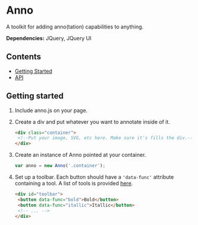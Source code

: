 # Anno

A toolkit for adding anno(tation) capabilities to anything. 

**Dependencies:** JQuery, JQuery UI

## Contents

* [Getting Started](#gettingstarted)
* [API](#api)

## Getting started

1. Include anno.js on your page.

2. Create a div and put whatever you want to annotate inside of it.

   ```html
   <div class="container">
   	<!--Put your image, SVG, etc here. Make sure it's fills the div.-->
   </div>
   ```

3. Create an instance of Anno pointed at your container. 

   ```javascript
   var anno = new Anno('.container');
   ```
4. Set up a toolbar. Each button should have a `'data-func'` attribute containing a tool. A list of tools is provided [here](#).

   ```html
   <div id="toolbar">
   	<button data-func="bold">Bold</button>
	<button data-func="itallic">Itallic</button>
	<!-- ... -->
   </div>
   ```